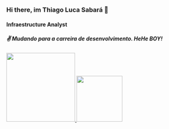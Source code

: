 ### Hi there, im Thiago Luca Sabará 👋
#### Infraestructure Analyst
##### ✌ Mudando para a carreira de desenvolvimento. HeHe BOY!
<div align="left">
  <a href="https://www.linkedin.com/in/tlsabara/">
  <img height="180em" src="https://github-readme-stats.vercel.app/api?username=tlsabara&show_icons=true&theme=dracula&include_all_commits=true&count_private=true"/>
  <img height="120em" src="https://github-readme-stats.vercel.app/api/top-langs/?username=tlsabara&layout=compact&langs_count=7&theme=dracula"/>
</div>

